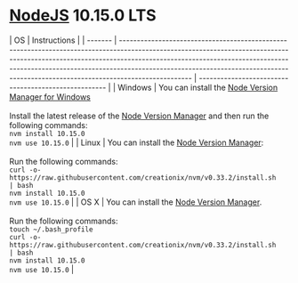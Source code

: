 # [NodeJS](https://nodejs.org/en/) 10.15.0 LTS

| OS      | Instructions                                                                                                                                                                                                                                                                                                                                 |
| ------- | -------------------------------------------------------------------------------------------------------------------------------------------------------------------------------------------------------------------------------------------------------------------------------------------------------------------------------------------- | ---------------------------------------------------- |
| Windows | You can install the [Node Version Manager for Windows](https://github.com/coreybutler/nvm-windows) <br><br>Install the latest release of the [Node Version Manager](https://github.com/coreybutler/nvm-windows/releases/download/1.1.5/nvm-setup.zip) and then run the following commands: <br> `nvm install 10.15.0` <br> `nvm use 10.15.0` |
| Linux   | You can install the [Node Version Manager](https://github.com/creationix/nvm#install-script):<br><br>Run the following commands:<br>`curl -o- https://raw.githubusercontent.com/creationix/nvm/v0.33.2/install.sh                                                                                                                            | bash`<br> `nvm install 10.15.0`<br>`nvm use 10.15.0` |
| OS X    | You can install the [Node Version Manager](https://github.com/creationix/nvm#install-script). <br><br>Run the following commands: <br>`touch ~/.bash_profile` <br> `curl -o- https://raw.githubusercontent.com/creationix/nvm/v0.33.2/install.sh                                                                                             | bash`<br>`nvm install 10.15.0`<br>`nvm use 10.15.0`  |
